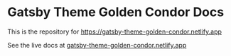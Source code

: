 # Gatsby Theme Golden Condor Docs

This is the repository for https://gatsby-theme-golden-condor.netlify.app

See the live docs at [gatsby-theme-golden-condor.netlify.app](https://gatsby-theme-golden-condor.netlify.app)

